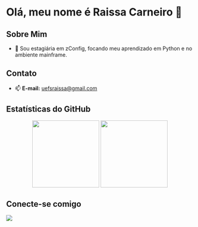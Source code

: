 # Olá, meu nome é Raissa Carneiro 👋

## Sobre Mim
- 🎒 Sou estagiária em zConfig, focando meu aprendizado em Python e no ambiente mainframe.

## Contato
- 📫 **E-mail:** [uefsraissa@gmail.com](mailto:uefsraissa@gmail.com)

## Estatísticas do GitHub
<div align="center">
  <img height="180em" src="https://github-readme-stats.vercel.app/api?username=hellorai94&show_icons=true&theme=highcontrast&include_all_commits=true&count_private=true"/>
  <img height="180em" src="https://github-readme-stats.vercel.app/api/top-langs/?username=hellorai94&layout=compact&langs_count=7&theme=highcontrast"/>
</div>

## Conecte-se comigo
<div>
  <a href="https://www.linkedin.com/in/raissa-carneiro/" target="_blank">
    <img src="https://img.shields.io/badge/-LinkedIn-%230077B5?style=for-the-badge&logo=linkedin&logoColor=white" target="_blank">
  </a>
</div>
